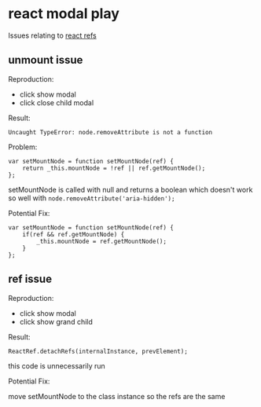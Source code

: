 # react modal play

Issues relating to [react refs](https://facebook.github.io/react/docs/more-about-refs.html)

## unmount issue

Reproduction:

* click show modal
* click close child modal

Result:

```
Uncaught TypeError: node.removeAttribute is not a function
```

Problem:

```
var setMountNode = function setMountNode(ref) {
    return _this.mountNode = !ref || ref.getMountNode();
};
```

setMountNode is called with null and returns a boolean which doesn't work so well with ```node.removeAttribute('aria-hidden');```

Potential Fix:

```
var setMountNode = function setMountNode(ref) {
    if(ref && ref.getMountNode) {
        _this.mountNode = ref.getMountNode();
    }
};
```

## ref issue

Reproduction:

* click show modal
* click show grand child

Result:

```
ReactRef.detachRefs(internalInstance, prevElement);
```

this code is unnecessarily run

Potential Fix:

move setMountNode to the class instance so the refs are the same